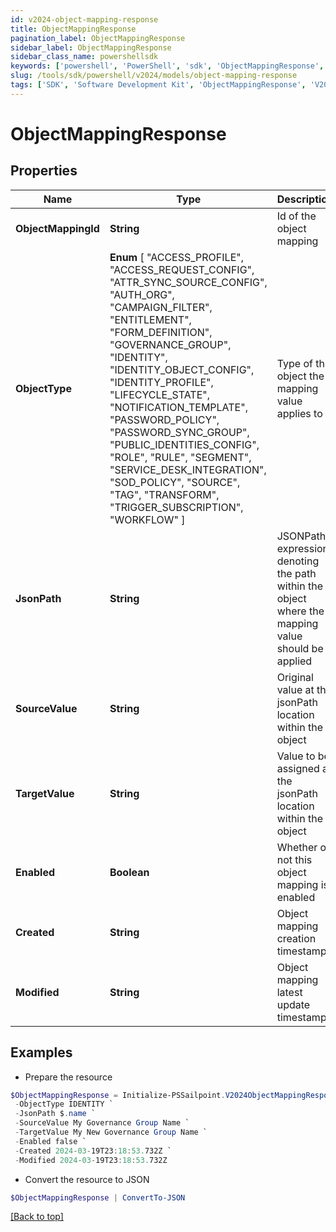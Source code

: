 ```yaml
---
id: v2024-object-mapping-response
title: ObjectMappingResponse
pagination_label: ObjectMappingResponse
sidebar_label: ObjectMappingResponse
sidebar_class_name: powershellsdk
keywords: ['powershell', 'PowerShell', 'sdk', 'ObjectMappingResponse', 'V2024ObjectMappingResponse'] 
slug: /tools/sdk/powershell/v2024/models/object-mapping-response
tags: ['SDK', 'Software Development Kit', 'ObjectMappingResponse', 'V2024ObjectMappingResponse']
---
```



# ObjectMappingResponse

## Properties

Name | Type | Description | Notes
------------ | ------------- | ------------- | -------------
**ObjectMappingId** | **String** | Id of the object mapping | [optional] 
**ObjectType** |  **Enum** [  "ACCESS_PROFILE",    "ACCESS_REQUEST_CONFIG",    "ATTR_SYNC_SOURCE_CONFIG",    "AUTH_ORG",    "CAMPAIGN_FILTER",    "ENTITLEMENT",    "FORM_DEFINITION",    "GOVERNANCE_GROUP",    "IDENTITY",    "IDENTITY_OBJECT_CONFIG",    "IDENTITY_PROFILE",    "LIFECYCLE_STATE",    "NOTIFICATION_TEMPLATE",    "PASSWORD_POLICY",    "PASSWORD_SYNC_GROUP",    "PUBLIC_IDENTITIES_CONFIG",    "ROLE",    "RULE",    "SEGMENT",    "SERVICE_DESK_INTEGRATION",    "SOD_POLICY",    "SOURCE",    "TAG",    "TRANSFORM",    "TRIGGER_SUBSCRIPTION",    "WORKFLOW" ] | Type of the object the mapping value applies to | [optional] 
**JsonPath** | **String** | JSONPath expression denoting the path within the object where the mapping value should be applied | [optional] 
**SourceValue** | **String** | Original value at the jsonPath location within the object | [optional] 
**TargetValue** | **String** | Value to be assigned at the jsonPath location within the object | [optional] 
**Enabled** | **Boolean** | Whether or not this object mapping is enabled | [optional] [default to $false]
**Created** | **String** | Object mapping creation timestamp | [optional] 
**Modified** | **String** | Object mapping latest update timestamp | [optional] 

## Examples

- Prepare the resource
```powershell
$ObjectMappingResponse = Initialize-PSSailpoint.V2024ObjectMappingResponse  -ObjectMappingId 3d6e0144-963f-4bd6-8d8d-d77b4e507ce4 `
 -ObjectType IDENTITY `
 -JsonPath $.name `
 -SourceValue My Governance Group Name `
 -TargetValue My New Governance Group Name `
 -Enabled false `
 -Created 2024-03-19T23:18:53.732Z `
 -Modified 2024-03-19T23:18:53.732Z
```

- Convert the resource to JSON
```powershell
$ObjectMappingResponse | ConvertTo-JSON
```


[[Back to top]](#) 

